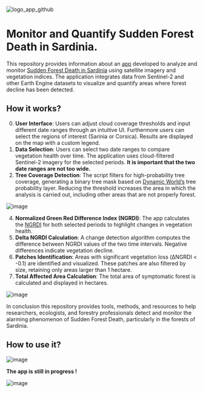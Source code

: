 ![logo_app_github](https://github.com/user-attachments/assets/2f6e5990-bcfa-4db0-99d7-2de8fe818c9a)

# Monitor and Quantify Sudden Forest Death in Sardinia.
This repository provides information about an [app](https://ee-sattagabrielega2.projects.earthengine.app/view/monitoraggiomoriaquerce) developed to analyze and monitor [Sudden Forest Death in Sardinia](https://www.ildolomiti.it/altra-montagna/ambiente/2024/crisi-dei-boschi-in-sardegna-la-regione-stanzia-oltre-un-milione-di-euro-per-individuare-soluzioni-e-incrementare-il-monitoraggio?fbclid=IwY2xjawE8BqFleHRuA2FlbQIxMQABHdW1rBfI_5mGb-H0-TFj_Sw0if4RmvzGPNbVCG8U65dgW_ISv2t79afK4A_aem_xziHfAe9isCuQji6C3Ir0Q) using satellite imagery and vegetation indices. 
The application integrates data from Sentinel-2 and other Earth Engine datasets to visualize and quantify areas where forest decline has been detected.

## How it works?
0. **User Interface**: Users can adjust cloud coverage thresholds and input different date ranges through an intuitive UI. Furthermore users can select the regions of interest (Sarinia or Corsica). Results are displayed on the map with a custom legend.
1. **Data Selection**: Users can select two date ranges to compare vegetation health over time. The application uses cloud-filtered Sentinel-2 imagery for the selected periods. **It is important that the two date ranges are not too wide.**
2. **Tree Coverage Detection**: The script filters for high-probability tree coverage, generating a binary tree mask based on [Dynamic World’s](https://dynamicworld.app/) tree probability layer. Reducing the threshold increases the area in which the analysis is carried out, including other areas that are not properly forest.
   
![image](https://github.com/user-attachments/assets/f23d1167-45bb-4233-a38b-809247dd9b22)

4. **Normalized Green Red Difference Index (NGRDI)**: The app calculates the [NGRDI](https://www.indexdatabase.de/db/i-single.php?id=390) for both selected periods to highlight changes in vegetation health.
5. **Delta NGRDI Calculation**: A change detection algorithm computes the difference between NGRDI values of the two time intervals. Negative differences indicate vegetation decline.
6. **Patches Identification**: Areas with significant vegetation loss (ΔNGRDI < -0.1) are identified and visualized. These patches are also filtered by size, retaining only areas larger than 1 hectare.
7. **Total Affected Area Calculation**: The total area of symptomatic forest is calculated and displayed in hectares.

![image](https://github.com/user-attachments/assets/9574c884-51df-4f78-bd8e-88205f8f13e1)

In conclusion this repository provides tools, methods, and resources to help researchers, ecologists, and forestry professionals detect and monitor the alarming phenomenon of Sudden Forest Death, particularly in the forests of Sardinia.

## How to use it?

![image](https://github.com/user-attachments/assets/f43a0ba5-10c0-40e8-ba97-55025029914e)



**The app is still in progress !**

![image](https://www.colibriensemble.it/wp-content/uploads/2018/07/Work-in-Progress.png)






